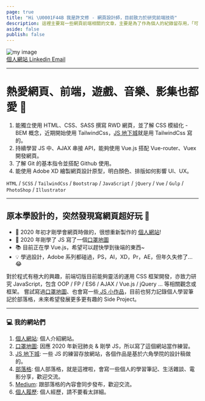 ```yaml
---
page: true
title: "Hi \U0001F44B 我是許文修 - 網頁設計師，目前致力於研究前端技術"
description: 這裡主要寫一些網頁前端相關的文章，主要是為了作為個人的紀錄留存用，「可能」會偶爾寫電影、音樂、遊戲類的文章，反正就是寫好玩的。有任何問題歡迎聯絡我!但我不一定會回 (?
aside: false
publish: false
---
```


<img src="https://i.imgur.com/X18D9Tt.jpeg" alt="my image" />

<div class="space-x-6 mt-4">
    <a href="https://resume.hsiu.soy" target="_blank" class="inline-flex items-center gap-2">
        <BaseIcon icon="mynaui/link-one-solid" class=""/> 個人網站
    </a>
    <a href="https://www.linkedin.com/in/kevin-hws/" target="_blank"  class="inline-flex items-center gap-2">
        <BaseIcon icon="simple-icons/linkedin" class=""/> Linkedin
    </a>
    <a href="mailto:kevin.hsu.hws@gmail.com" target="_blank"  class="inline-flex items-center gap-2">
        <BaseIcon icon="mynaui/envelope" class=""/> Email
    </a>
</div>

---

# 熱愛網頁、前端，遊戲、音樂、影集也都愛 🤟

1. 能獨立使用 HTML、CSS、SASS 撰寫 RWD 網頁，並了解 CSS 模組化 - BEM 概念，近期開始使用 TailwindCss，[JS 地下城][jsdungeon]就是用 TailwindCss 寫的。
2. 持續學習 JS 中、AJAX 串接 API，能夠使用 Vue.js 搭配 Vue-router、Vuex 開發網頁。
3. 了解 Git 的基本指令並搭配 Github 使用。
4. 能使用 Adobe XD 繪製網頁設計原型，明白顏色、排版如何影響 UI、UX。

`HTML` / `SCSS` / `TailwindCss` / `Bootstrap` / `JavaScript` / `jQuery` / `Vue` / `Gulp` / `PhotoShop` / `Illustrator`

---

## 原本學設計的，突然發現寫網頁超好玩 🎉

-   🔗 2020 年初才剛學會網頁時做的，很想重新製作的 [個人網站][website]!
-   🔗 2020 年剛學了 JS 寫了一個[口罩地圖][maskmap]
-   📚 目前正在學 Vue.js，希望可以趕快學到後端的東西~
-   💡 學過設計，Adobe 系列都碰過，PS，AI，XD，Pr，AE，但年久失修了...😂

對於程式有極大的興趣，前端切版目前能夠靈活的運用 CSS 框架開發，亦致力研究 JavaScript，包含 OOP / FP / ES6 / AJAX / Vue.js / jQuery ... 等相關觀念或框架。
嘗試寫過[口罩地圖][maskmap]、也會寫一些[ JS 小作品][jsdungeon]，目前也努力記錄個人學習筆記於部落格，未來希望發展更多更有趣的 Side Project。

---

### 💻 我的網站們

1. [個人網站][website]: 個人介紹網站。
2. [口罩地圖][maskmap]: 因應 2020 年新冠肺炎 & 剛學 JS，所以寫了這個網站當作練習。
3. [JS 地下城][jsdungeon]: 一些 JS 的練習存放網站，各個作品是基於六角學院的設計稿做的。
4. [部落格][blog]: 個人部落格，就是這裡啦，會寫一些個人的學習筆記、生活雜談、電影分享，歡迎交流。
5. [Medium][medium]: 跟部落格的內容會同步發布，歡迎交流。
6. [個人履歷][cakeresume]: 個人經歷，請不要看太詳細。

[website]: https://kevinshu1995.github.io/
[linkedin]: https://www.linkedin.com/in/%E6%96%87%E4%BF%AE-%E8%A8%B1-7b472a18a/
[mail]: mailto:kevinshu1995@gmail.com
[maskmap]: https://kevinshu1995.github.io/maskmap/
[blog]: https://kevinshu1995.github.io/blog/
[medium]: https://medium.com/@wenshiuhsu
[jsdungeon]: https://kevinshu1995.github.io/hex_jsDungeon/index.html
[cakeresume]: https://www.cakeresume.com/kevinhws
